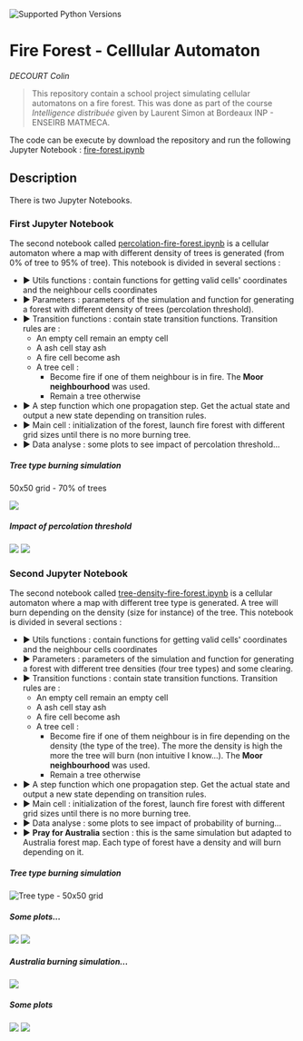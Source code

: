![Supported Python Versions](https://img.shields.io/badge/Python->=3.6-blue.svg?logo=python&logoColor=white)

# Fire Forest - Celllular Automaton

*DECOURT Colin*

> This repository contain a school project simulating cellular automatons on a fire forest. This was done as part of the course *Intelligence distribuée* given by Laurent Simon at Bordeaux INP - ENSEIRB MATMECA. 


The code can be execute by download the repository and run the following Jupyter Notebook : [fire-forest.ipynb](https://github.com/colindecourt/FireForest-CelllularAutomaton/blob/master/fire-forest.ipynb) 


## Description

There is two Jupyter Notebooks. 

### First Jupyter Notebook 

The second notebook called [percolation-fire-forest.ipynb](https://github.com/colindecourt/FireForest-CelllularAutomaton/blob/master/percolation-fire-forest.ipynb) is a cellular automaton where a map with different density of trees is generated (from 0% of tree to 95% of tree). This notebook is divided in several sections : 

  - ▶️️ Utils functions : contain functions for getting valid cells' coordinates and the neighbour cells coordinates
  - ▶️️ Parameters : parameters of the simulation and function for generating a forest with different density of trees (percolation threshold). 
  - ▶️️ Transition functions : contain state transition functions. Transition rules are :
      * An empty cell remain an empty cell
      * A ash cell stay ash
      * A fire cell become ash
      * A tree cell :
          * Become fire if one of them neighbour is in fire. The **Moor neighbourhood** was used. 
          * Remain a tree otherwise
   - ▶️️ A step function which one propagation step. Get the actual state and output a new state depending on transition rules. 
   - ▶️️ Main cell : initialization of the forest, launch fire forest with different grid sizes until there is no more burning tree.
   - ▶️️ Data analyse : some plots to see impact of percolation threshold...

   

##### Tree type burning simulation 

 50x50 grid - 70% of trees
 
![](https://github.com/colindecourt/FireForest-CelllularAutomaton/blob/master/percolation_data/gif/(100%2C%20100)Gif-2020-28-13-11-28-47.gif)

##### Impact of percolation threshold

![](https://github.com/colindecourt/FireForest-CelllularAutomaton/blob/master/percolation_data/real_burned_tree_density.png) ![](https://github.com/colindecourt/FireForest-CelllularAutomaton/blob/master/percolation_data/real_remain_tree_density.png)



### Second Jupyter Notebook 


The second notebook called [tree-density-fire-forest.ipynb](https://github.com/colindecourt/FireForest-CelllularAutomaton/blob/master/tree-density-fire-forest.ipynb) is a cellular automaton where a map with different tree type is generated. A tree will burn depending on the density (size for instance) of the tree. This notebook is divided in several sections : 

  - ▶️️ Utils functions : contain functions for getting valid cells' coordinates and the neighbour cells coordinates
  - ▶️️ Parameters : parameters of the simulation and function for generating a forest with different tree densities (four tree types) and some clearing. 
  - ▶️️ Transition functions : contain state transition functions. Transition rules are :
      * An empty cell remain an empty cell
      * A ash cell stay ash
      * A fire cell become ash
      * A tree cell :
          * Become fire if one of them neighbour is in fire depending on the density (the type of the tree). The more the density is high the more the tree will burn (non intuitive I know...). The **Moor neighbourhood** was used. 
          * Remain a tree otherwise
   - ▶️️ A step function which one propagation step. Get the actual state and output a new state depending on transition rules. 
   - ▶️️ Main cell : initialization of the forest, launch fire forest with different grid sizes until there is no more burning tree.
   - ▶️️ Data analyse : some plots to see impact of probability of burning...
   - ▶️️ **Pray for Australia** section : this is the same simulation but adapted to Australia forest map. Each type of forest have a density and will burn depending on it. 
   

##### Tree type burning simulation 

![Tree type - 50x50 grid](https://github.com/colindecourt/FireForest-CelllularAutomaton/blob/master/gif/(40%2C%2040)Gif-2020-23-12-21-23-36.gif)

##### Some plots...

![](https://github.com/colindecourt/FireForest-CelllularAutomaton/blob/master/tree_type_data/burned_trees_grid.png) ![](https://github.com/colindecourt/FireForest-CelllularAutomaton/blob/master/tree_type_data/remain_trees_grid.png)


##### Australia burning simulation...

![](https://github.com/colindecourt/FireForest-CelllularAutomaton/blob/master/gif/testGif-2020-58-13-09-58-34.gif) 

##### Some plots

![](https://github.com/colindecourt/FireForest-CelllularAutomaton/blob/master/tree_type_data/burned_trees_grid.png) ![](https://github.com/colindecourt/FireForest-CelllularAutomaton/blob/master/tree_type_data/remain_trees_grid.png)
